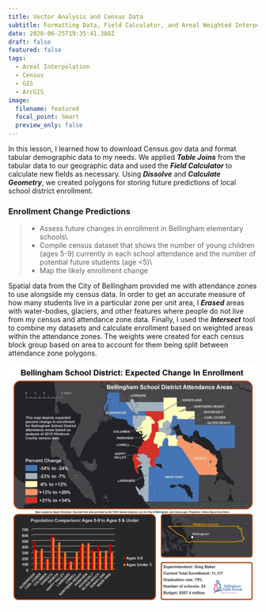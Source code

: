 ```yaml
---
title: Vector Analysis and Census Data
subtitle: Formatting Data, Field Calculator, and Areal Weighted Interpolation
date: 2020-06-25T19:35:41.388Z
draft: false
featured: false
tags:
  - Areal Interpolation
  - Census
  - GIS
  - ArcGIS
image:
  filename: featured
  focal_point: Smart
  preview_only: false
---
```

In this lesson, I learned how to download Census.gov data and format tabular demographic data to my needs. We applied ***Table Joins*** from the tabular data to our geographic data and used the ***Field Calculator*** to calculate new fields as necessary. Using ***Dissolve*** and ***Calculate Geometry***, we created polygons for storing future predictions of local school district enrollment.

### Enrollment Change Predictions

> * Assess future changes in enrollment in Bellingham elementary schools\
> * Compile census dataset that shows the number of young children (ages 5-9) currently in each school attendance and the number of potential future students (age <5)\
> * Map the likely enrollment change

Spatial data from the City of Bellingham provided me with attendance zones to use alongside my census data. In order to get an accurate measure of how many students live in a particular zone per unit area, I ***Erased*** areas with water-bodies, glaciers, and other features where people do not live from my census and attendance zone data. Finally, I used the ***Intersect*** tool to combine my datasets and calculate enrollment based on weighted areas within the attendance zones. The weights were created for each census block group based on area to account for them being split between attendance zone polygons.

![Map of Bham School District Expected Change in Enrollment](elmstrom_lab3_map3.png "Bellingham School District Expected Change in Enrollment")